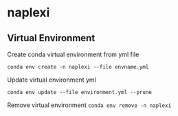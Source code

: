# naplexi

## Virtual Environment
Create conda virtual environment from yml file

``` conda env create -n naplexi --file envname.yml ```

Update virtual environment yml

``` conda env update --file environment.yml --prune ```

Remove virtual environment
``` conda env remove -n naplexi ```
